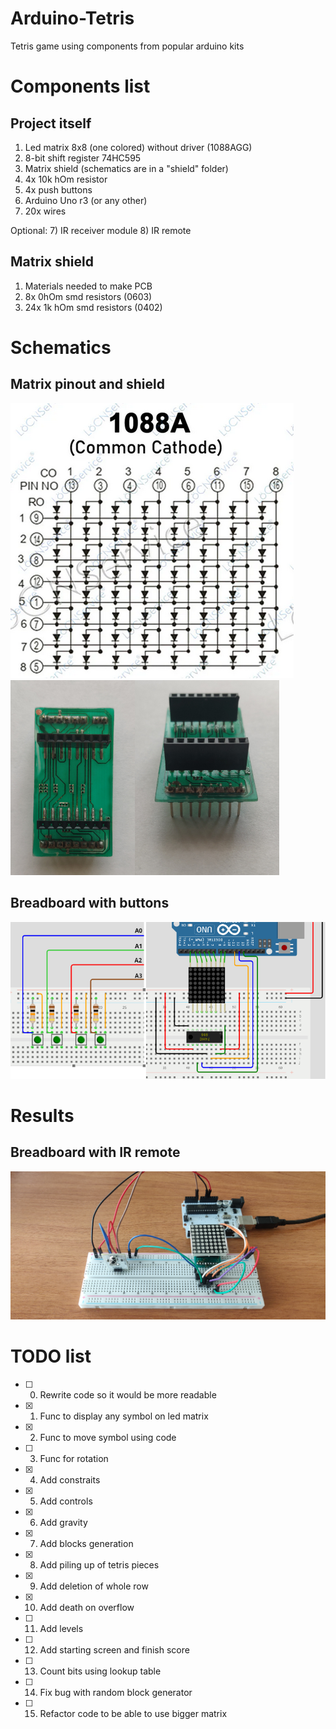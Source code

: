 # Arduino-Tetris
Tetris game using components from popular arduino kits

# Components list

## Project itself
1) Led matrix 8x8 (one colored) without driver (1088AGG)
2) 8-bit shift register 74HC595
3) Matrix shield (schematics are in a "shield" folder)
4) 4x 10k hOm resistor 
4) 4x push buttons
5) Arduino Uno r3 (or any other)
6) 20x wires

Optional:
7) IR receiver module
8) IR remote

## Matrix shield
1) Materials needed to make PCB
2) 8x 0hOm smd resistors (0603)
3) 24x 1k hOm smd resistors (0402)

# Schematics

## Matrix pinout and shield
![Matrix pinout](https://github.com/AppleJack-coder/Arduino-Tetris/blob/main/schematics/matrix_pinout.png)
![Matrix shield](https://github.com/AppleJack-coder/Arduino-Tetris/blob/main/schematics/matrix_shield.png)

## Breadboard with buttons
![Breadboard with buttons](https://github.com/AppleJack-coder/Arduino-Tetris/blob/main/schematics/tetris_schematics_with_buttons.png)


# Results

## Breadboard with IR remote
![Breadboard with IR remote](https://github.com/AppleJack-coder/Arduino-Tetris/blob/main/schematics/breadboard_with_IR_remote.jpg)

# TODO list
- [ ] 0. Rewrite code so it would be more readable
- [x] 1. Func to display any symbol on led matrix
- [x] 2. Func to move symbol using code
- [ ] 3. Func for rotation
- [x] 4. Add constraits
- [x] 5. Add controls
- [x] 6. Add gravity
- [x] 7. Add blocks generation
- [x] 8. Add piling up of tetris pieces
- [x] 9. Add deletion of whole row
- [x] 10. Add death on overflow
- [ ] 11. Add levels
- [ ] 12. Add starting screen and finish score
- [ ] 13. Count bits using lookup table
- [ ] 14. Fix bug with random block generator
- [ ] 15. Refactor code to be able to use bigger matrix

